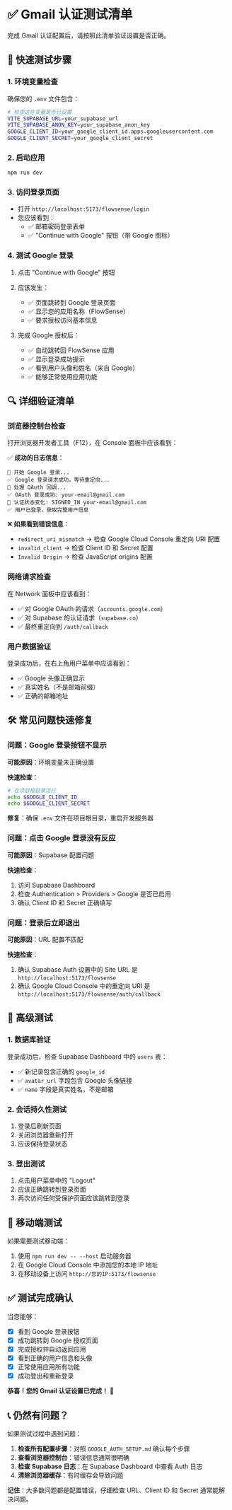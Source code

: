 # ✅ Gmail 认证测试清单

完成 Gmail 认证配置后，请按照此清单验证设置是否正确。

## 🚀 快速测试步骤

### 1. 环境变量检查
确保您的 `.env` 文件包含：
```bash
# 检查这些变量是否已设置
VITE_SUPABASE_URL=your_supabase_url
VITE_SUPABASE_ANON_KEY=your_supabase_anon_key
GOOGLE_CLIENT_ID=your_google_client_id.apps.googleusercontent.com
GOOGLE_CLIENT_SECRET=your_google_client_secret
```

### 2. 启动应用
```bash
npm run dev
```

### 3. 访问登录页面
- 打开 `http://localhost:5173/flowsense/login`
- 您应该看到：
  - ✅ 邮箱密码登录表单
  - ✅ "Continue with Google" 按钮（带 Google 图标）

### 4. 测试 Google 登录
1. 点击 "Continue with Google" 按钮
2. 应该发生：
   - ✅ 页面跳转到 Google 登录页面
   - ✅ 显示您的应用名称（FlowSense）
   - ✅ 要求授权访问基本信息

3. 完成 Google 授权后：
   - ✅ 自动跳转回 FlowSense 应用
   - ✅ 显示登录成功提示
   - ✅ 看到用户头像和姓名（来自 Google）
   - ✅ 能够正常使用应用功能

## 🔍 详细验证清单

### 浏览器控制台检查
打开浏览器开发者工具（F12），在 Console 面板中应该看到：

✅ **成功的日志信息**：
```
🔐 开始 Google 登录...
✅ Google 登录请求成功，等待重定向...
🔄 处理 OAuth 回调...
✅ OAuth 登录成功: your-email@gmail.com
🔄 认证状态变化: SIGNED_IN your-email@gmail.com
✅ 用户已登录，获取完整用户信息
```

❌ **如果看到错误信息**：
- `redirect_uri_mismatch` → 检查 Google Cloud Console 重定向 URI 配置
- `invalid_client` → 检查 Client ID 和 Secret 配置
- `Invalid Origin` → 检查 JavaScript origins 配置

### 网络请求检查
在 Network 面板中应该看到：
- ✅ 对 Google OAuth 的请求（`accounts.google.com`）
- ✅ 对 Supabase 的认证请求（`supabase.co`）
- ✅ 最终重定向到 `/auth/callback`

### 用户数据验证
登录成功后，在右上角用户菜单中应该看到：
- ✅ Google 头像正确显示
- ✅ 真实姓名（不是邮箱前缀）
- ✅ 正确的邮箱地址

## 🛠️ 常见问题快速修复

### 问题：Google 登录按钮不显示
**可能原因**：环境变量未正确设置

**快速检查**：
```bash
# 在项目根目录运行
echo $GOOGLE_CLIENT_ID
echo $GOOGLE_CLIENT_SECRET
```

**修复**：确保 `.env` 文件在项目根目录，重启开发服务器

### 问题：点击 Google 登录没有反应
**可能原因**：Supabase 配置问题

**快速检查**：
1. 访问 Supabase Dashboard
2. 检查 Authentication > Providers > Google 是否已启用
3. 确认 Client ID 和 Secret 正确填写

### 问题：登录后立即退出
**可能原因**：URL 配置不匹配

**快速检查**：
1. 确认 Supabase Auth 设置中的 Site URL 是 `http://localhost:5173/flowsense`
2. 确认 Google Cloud Console 中的重定向 URI 是 `http://localhost:5173/flowsense/auth/callback`

## 🎯 高级测试

### 1. 数据库验证
登录成功后，检查 Supabase Dashboard 中的 `users` 表：
- ✅ 新记录包含正确的 `google_id`
- ✅ `avatar_url` 字段包含 Google 头像链接
- ✅ `name` 字段是真实姓名，不是邮箱

### 2. 会话持久性测试
1. 登录后刷新页面
2. 关闭浏览器重新打开
3. 应该保持登录状态

### 3. 登出测试
1. 点击用户菜单中的 "Logout"
2. 应该正确跳转到登录页面
3. 再次访问任何受保护页面应该跳转到登录

## 📱 移动端测试

如果需要测试移动端：
1. 使用 `npm run dev -- --host` 启动服务器
2. 在 Google Cloud Console 中添加您的本地 IP 地址
3. 在移动设备上访问 `http://您的IP:5173/flowsense`

## ✅ 测试完成确认

当您能够：
- [x] 看到 Google 登录按钮
- [x] 成功跳转到 Google 授权页面  
- [x] 完成授权并自动返回应用
- [x] 看到正确的用户信息和头像
- [x] 正常使用应用所有功能
- [x] 成功登出和重新登录

**恭喜！您的 Gmail 认证设置已完成！** 🎉

## 📞 仍然有问题？

如果测试过程中遇到问题：

1. **检查所有配置步骤**：对照 `GOOGLE_AUTH_SETUP.md` 确认每个步骤
2. **查看浏览器控制台**：错误信息通常很明确
3. **检查 Supabase 日志**：在 Supabase Dashboard 中查看 Auth 日志
4. **清除浏览器缓存**：有时缓存会导致问题

**记住**：大多数问题都是配置错误，仔细检查 URL、Client ID 和 Secret 通常能解决问题。 